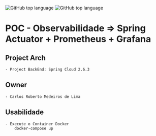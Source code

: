 ![GitHub top language](https://img.shields.io/badge/SPRING%20BOOT-2.6.4-brightgreen)
![GitHub top language](https://img.shields.io/badge/APP%20RELEASE-1.0.0-blue)
# POC - Observabilidade => Spring Actuator + Prometheus + Grafana

## Project Arch
	- Project BackEnd: Spring Cloud 2.6.3
	
## Owner
	- Carlos Roberto Medeiros de Lima
	
## Usabilidade
	- Execute o Container Docker
		docker-compose up
	
	
	
	
	
